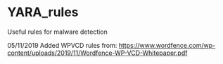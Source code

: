 # YARA_rules
Useful rules for malware detection

05/11/2019
Added WPVCD rules from: https://www.wordfence.com/wp-content/uploads/2019/11/Wordfence-WP-VCD-Whitepaper.pdf
